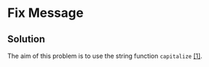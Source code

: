 # Fix Message

## Solution

The aim of this problem is to use the string function `capitalize` [[1]][capitalize].

[capitalize]:https://docs.python.org/3/library/stdtypes.html#str.capitalize